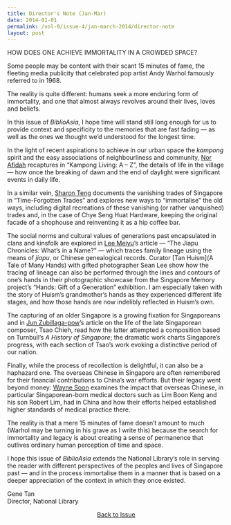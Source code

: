 ```yaml
---
title: Director's Note (Jan-Mar)
date: 2014-01-01
permalink: /vol-9/issue-4/jan-march-2014/director-note
layout: post
---
```

HOW DOES ONE ACHIEVE IMMORTALITY IN A CROWDED SPACE? 

Some people may be content with their scant 15 minutes of fame, the fleeting media publicity that celebrated pop artist Andy Warhol famously referred to in 1968. 

The reality is quite different: humans seek a more enduring form of immortality, and one that almost always revolves around their lives, loves and beliefs.

In this issue of <i>BiblioAsia</i>, I hope time will stand still long enough for us to provide context and specificity to the memories that are fast fading — as well as the ones we thought we’d understood for the longest time.

In the light of recent aspirations to achieve in our urban space the <i>kampong</i> spirit and the easy associations of neighbourliness and community, [Nor Afidah](/vol-9/issue-4/jan-march-2014/kampong-living) recaptures in “Kampong Living: A – Z”, the details of life in the village — how once the breaking of dawn and the end of daylight were significant events in daily life.

In a similar vein, [Sharon Teng](/vol-9/issue-4/jan-march-2014/forgotten-trades) documents the vanishing trades of Singapore in “Time-Forgotten Trades” and explores new ways to “immortalise” the old ways, including digital recreations of these vanishing (or rather vanquished) trades and, in the case of Chye Seng Huat Hardware, keeping the original facade of a shophouse and reinventing it as a hip coffee bar. 

The social norms and cultural values of generations past encapsulated in clans and kinsfolk are explored in [Lee Meiyu](/vol-9/issue-4/jan-march-2014/jiapu)’s article — “The Jiapu Chronicles: What’s in a Name?” — which traces family lineage using the means of <i>jiapu</i>, or Chinese genealogical records. Curator [Tan Huism](A Tale of Many Hands) with gifted photographer Sean Lee show how the tracing of lineage can also be performed through the lines and contours of one’s hands in their photographic showcase from the Singapore Memory project’s “Hands: Gift of a Generation” exhibition. I am especially taken with the story of Huism’s grandmother’s hands as they experienced different life stages, and how those hands are now indelibly reflected in Huism’s own. 

The capturing of an older Singapore is a growing fixation for Singaporeans and in [Jun Zubillaga-pow](/vol-9/issue-4/jan-march-2014/tsao-chieh)’s article on the life of the late Singaporean composer, Tsao Chieh, read how the latter attempted a composition based on Turnbull’s <i>A History of Singapore</i>; the dramatic work charts Singapore’s progress, with each section of Tsao’s work evoking a distinctive period of our nation. 

Finally, while the process of recollection is delightful, it can also be a haphazard one. The overseas Chinese in Singapore are often remembered for their financial contributions to China’s war efforts. But their legacy went beyond money: [Wayne Soon](/vol-9/issue-4/jan-march-2014/sg-man-in-china) examines the impact that overseas Chinese, in particular Singaporean-born medical doctors such as Lim Boon Keng and his son Robert Lim, had in China and how their efforts helped established higher standards of medical practice there. 

The reality is that a mere 15 minutes of fame doesn’t amount to much (Warhol may be turning in his grave as I write this) because the search for immortality and legacy is about creating a sense of permanence that outlives ordinary human perception of time and space.

I hope this issue of <i>BiblioAsia</i> extends the National Library’s role in serving the reader with different perspectives of the peoples and lives of Singapore past — and in the process immortalise them in a manner that is based on a deeper appreciation of the context in which they once existed. 

Gene Tan<br>Director, National Library

<a href="https://biblioasia.nlb.gov.sg/vol-9/issue-4/jan-mar-2014/"><center>Back to Issue</center></a>
